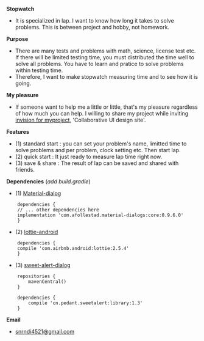 **Stopwatch**
 - It is specialized in lap. I want to know how long it takes to solve problems. This is between project and hobby, not homework.

**Purpose**
 - There are many tests and problems with math, science, license test etc. If there will be limited testing time, you must distributed 
   the time well to solve all problems. You have to learn and pratice to solve problems within testing time. 
 - Therefore, I want to make stopwatch measuring time and to see how it is going.
 
**My pleasure**
 - If someone want to help me a little or little, that's my pleasure regardless of how much you can help. I willing to share my project
   while inviting [invision for myproject](https://invis.io/DPGNB45J8HV), 'Collaborative UI design site'.
   
**Features**
- (1) standard start : you can set your problem's name, limitted time to solve problems and per problem, clock setting etc. Then start lap.
- (2) quick start : It just ready to measure lap time right now.
- (3) save & share : The result of lap can be saved and shared with friends.

**Dependencies** (_add build.gradle_)
- (1) [Material-dialog](://github.com/afollestad/material-dialogs)
```
	dependencies {
	// ... other dependencies here
    implementation 'com.afollestad.material-dialogs:core:0.9.6.0'
	}	
```
- (2) [lottie-android](https://github.com/airbnb/lottie-android)
```
	dependencies {
  	compile 'com.airbnb.android:lottie:2.5.4'
	}
```
- (3) [sweet-alert-dialog](https://github.com/pedant/sweet-alert-dialog)
```
	repositories {
		mavenCentral()
	}

	dependencies {
		compile 'cn.pedant.sweetalert:library:1.3'
	}
```
**Email**
- snrndi4521@gmail.com
